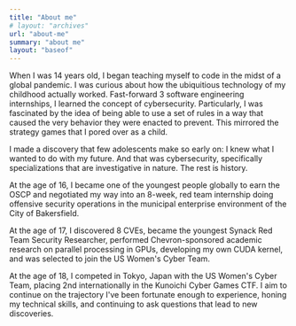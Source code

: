 ```yaml
---
title: "About me"
# layout: "archives"
url: "about-me"
summary: "about me"
layout: "baseof"
---
```


When I was 14 years old, I began teaching myself to code in the midst of a global pandemic. I was curious about how the ubiquitious technology of my childhood actually worked. Fast-forward 3 software engineering internships, I learned the concept of cybersecurity. Particularly, I was fascinated by the idea of being able to use a set of rules in a way that caused the very behavior they were enacted to prevent. This mirrored the strategy games that I pored over as a child.

I made a discovery that few adolescents make so early on: I knew what I wanted to do with my future. And that was cybersecurity, specifically specializations that are investigative in nature. The rest is history.

At the age of 16, I became one of the youngest people globally to earn the OSCP and negotiated my way into an 8-week, red team internship doing offensive security operations in the municipal enterprise environment of the City of Bakersfield.

At the age of 17, I discovered 8 CVEs, became the youngest Synack Red Team Security Researcher, performed Chevron-sponsored academic research on parallel processing in GPUs, developing my own CUDA kernel, and was selected to join the US Women's Cyber Team.

At the age of 18, I competed in Tokyo, Japan with the US Women's Cyber Team, placing 2nd internationally in the Kunoichi Cyber Games CTF. I aim to continue on the trajectory I've been fortunate enough to experience, honing my technical skills, and continuing to ask questions that lead to new discoveries.